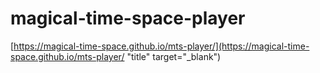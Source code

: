 # magical-time-space-player
[https://magical-time-space.github.io/mts-player/](https://magical-time-space.github.io/mts-player/ "title" target="_blank")
